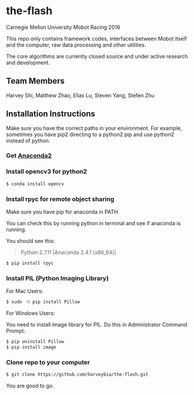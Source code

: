 # the-flash
Carnegie Mellon University Mobot Racing 2016

This repo only contains framework codes, interfaces between Mobot itself
and the computer, raw data processing and other utilities.


The core algorithms are currently closed source and under active research and
development.

## Team Members
Harvey Shi,
Matthew Zhao,
Elias Lu,
Steven Yang,
Stefen Zhu

## Installation Instructions
Make sure you have the correct paths in your environment.
For example, sometimes you have pip2 directing to a python2
pip and use python2 instead of python.

### Get [Anaconda2]

### Install opencv3 for python2
```sh
$ conda install opencv
```
### Install rpyc for remote object sharing
Make sure you have pip for anaconda in PATH

You can check this by running python in terminal and see if anaconda is running.

You should see this:

> Python 2.7.11 |Anaconda 2.4.1 (x86_64)|

```sh
$ pip install rpyc
```

### Install PIL (Python Imaging Library)
For Mac Users:

```sh
$ sudo -H pip install Pillow
```

For Windows Users:

You need to install image library for PIL.
Do this in Administrator Command Prompt:
```sh
$ pip uninstall Pillow
$ pip install image
```

### Clone repo to your computer
```sh
$ git clone https://github.com/harveybia/the-flash.git
```
You are good to go.

[Anaconda2]: <https://www.continuum.io/downloads>
